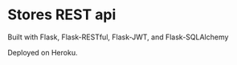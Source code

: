 # Stores REST api

Built with Flask, Flask-RESTful, Flask-JWT, and Flask-SQLAlchemy

Deployed on Heroku.
